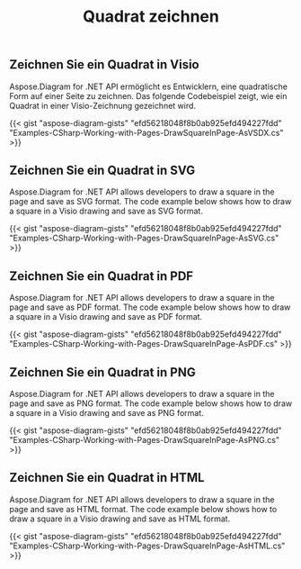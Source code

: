 ﻿---
title: Quadrat zeichnen
type: docs
weight: 50
url: /de/net/drawing/draw-square
description: In diesem Abschnitt wird erklärt, wie man ein Quadrat auf einer visio-Seite mit Aspose.Diagram zeichnet. Unterstützung bei der Verwendung von C# zum Zeichnen von Quadraten und zum Speichern als PDF, SVG, HTML, Bild, XPS und andere Formate.
---
## **Zeichnen Sie ein Quadrat in Visio**
Aspose.Diagram for .NET API ermöglicht es Entwicklern, eine quadratische Form auf einer Seite zu zeichnen. Das folgende Codebeispiel zeigt, wie ein Quadrat in einer Visio-Zeichnung gezeichnet wird.

{{< gist "aspose-diagram-gists" "efd56218048f8b0ab925efd494227fdd" "Examples-CSharp-Working-with-Pages-DrawSquareInPage-AsVSDX.cs" >}}

## **Zeichnen Sie ein Quadrat in SVG**
Aspose.Diagram for .NET API allows developers to draw a square in the page and save as SVG format. The code example below shows how to draw a square in a Visio drawing and save as SVG format.

{{< gist "aspose-diagram-gists" "efd56218048f8b0ab925efd494227fdd" "Examples-CSharp-Working-with-Pages-DrawSquareInPage-AsSVG.cs" >}}

## **Zeichnen Sie ein Quadrat in PDF**
Aspose.Diagram for .NET API allows developers to draw a square in the page and save as PDF format. The code example below shows how to draw a square in a Visio drawing and save as PDF format.

{{< gist "aspose-diagram-gists" "efd56218048f8b0ab925efd494227fdd" "Examples-CSharp-Working-with-Pages-DrawSquareInPage-AsPDF.cs" >}}

## **Zeichnen Sie ein Quadrat in PNG**
Aspose.Diagram for .NET API allows developers to draw a square in the page and save as PNG format. The code example below shows how to draw a square in a Visio drawing and save as PNG format.

{{< gist "aspose-diagram-gists" "efd56218048f8b0ab925efd494227fdd" "Examples-CSharp-Working-with-Pages-DrawSquareInPage-AsPNG.cs" >}}

## **Zeichnen Sie ein Quadrat in HTML**
Aspose.Diagram for .NET API allows developers to draw a square in the page and save as HTML format. The code example below shows how to draw a square in a Visio drawing and save as HTML format.

{{< gist "aspose-diagram-gists" "efd56218048f8b0ab925efd494227fdd" "Examples-CSharp-Working-with-Pages-DrawSquareInPage-AsHTML.cs" >}}
